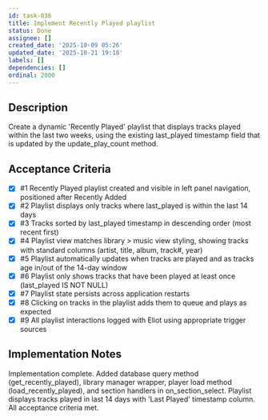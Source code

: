 ```yaml
---
id: task-036
title: Implement Recently Played playlist
status: Done
assignee: []
created_date: '2025-10-09 05:26'
updated_date: '2025-10-21 19:18'
labels: []
dependencies: []
ordinal: 2000
---
```


## Description

Create a dynamic 'Recently Played' playlist that displays tracks played within the last two weeks, using the existing last_played timestamp field that is updated by the update_play_count method.

## Acceptance Criteria
<!-- AC:BEGIN -->
- [x] #1 Recently Played playlist created and visible in left panel navigation, positioned after Recently Added
- [x] #2 Playlist displays only tracks where last_played is within the last 14 days
- [x] #3 Tracks sorted by last_played timestamp in descending order (most recent first)
- [x] #4 Playlist view matches library > music view styling, showing tracks with standard columns (artist, title, album, track#, year)
- [x] #5 Playlist automatically updates when tracks are played and as tracks age in/out of the 14-day window
- [x] #6 Playlist only shows tracks that have been played at least once (last_played IS NOT NULL)
- [x] #7 Playlist state persists across application restarts
- [x] #8 Clicking on tracks in the playlist adds them to queue and plays as expected
- [x] #9 All playlist interactions logged with Eliot using appropriate trigger sources
<!-- AC:END -->

## Implementation Notes

Implementation complete. Added database query method (get_recently_played), library manager wrapper, player load method (load_recently_played), and section handlers in on_section_select. Playlist displays tracks played in last 14 days with 'Last Played' timestamp column. All acceptance criteria met.
